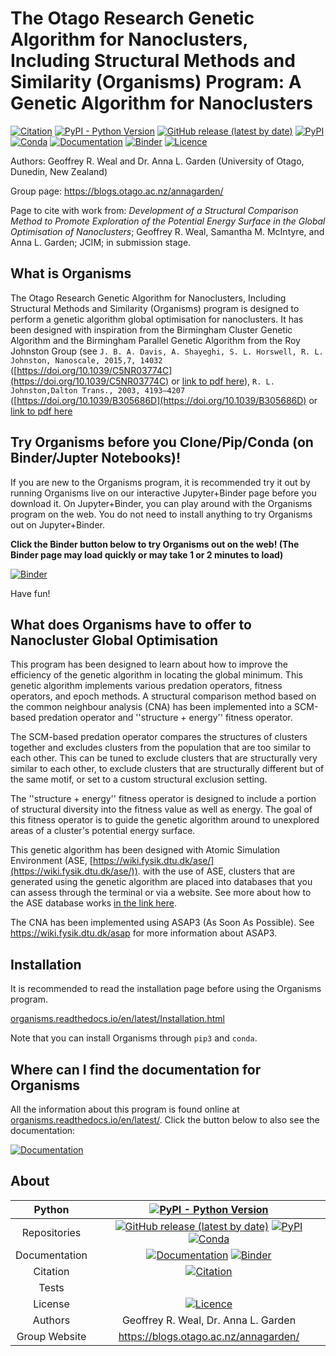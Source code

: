 # The Otago Research Genetic Algorithm for Nanoclusters, Including Structural Methods and Similarity (Organisms) Program: A Genetic Algorithm for Nanoclusters

[![Citation](https://img.shields.io/badge/Citation-click%20here-green.svg)](https://pubs.acs.org/journal/jcisd8)
[![PyPI - Python Version](https://img.shields.io/pypi/pyversions/Organisms)](https://docs.python.org/3/)
[![GitHub release (latest by date)](https://img.shields.io/github/v/release/GardenGroupUO/Organisms)](https://github.com/GardenGroupUO/Organisms)
[![PyPI](https://img.shields.io/pypi/v/Organisms)](https://pypi.org/project/Organisms/)
[![Conda](https://img.shields.io/conda/v/gardengroupuo/organisms)](https://anaconda.org/GardenGroupUO/organisms)
[![Documentation](https://img.shields.io/badge/Docs-click%20here-brightgreen)](https://organisms.readthedocs.io/en/latest/)
[![Binder](https://mybinder.org/badge_logo.svg)](https://mybinder.org/v2/gh/GardenGroupUO/Organisms_Jupyter_Examples/main?urlpath=lab)
[![Licence](https://img.shields.io/github/license/GardenGroupUO/Organisms)](https://www.gnu.org/licenses/agpl-3.0.en.html)
<!-- [![LGTM Grade](https://img.shields.io/lgtm/grade/python/github/GardenGroupUO/Organisms)](https://lgtm.com/projects/g/GardenGroupUO/Organisms/context:python) -->

Authors: Geoffrey R. Weal and Dr. Anna L. Garden (University of Otago, Dunedin, New Zealand)

Group page: https://blogs.otago.ac.nz/annagarden/

Page to cite with work from: *Development of a Structural Comparison Method to Promote Exploration of the Potential Energy Surface in the Global Optimisation of Nanoclusters*; Geoffrey R. Weal, Samantha M. McIntyre, and Anna L. Garden; JCIM; in submission stage.

## What is Organisms

The Otago Research Genetic Algorithm for Nanoclusters, Including Structural Methods and Similarity (Organisms) program is designed to perform a genetic algorithm global optimisation for nanoclusters. It has been designed with inspiration from the Birmingham Cluster Genetic Algorithm and the Birmingham Parallel Genetic Algorithm from the Roy Johnston Group (see ``J. B. A. Davis, A. Shayeghi, S. L. Horswell, R. L. Johnston, Nanoscale, 2015,7, 14032`` ([https://doi.org/10.1039/C5NR03774C](https://doi.org/10.1039/C5NR03774C) or [link to pdf here](https://pubs.rsc.org/en/content/articlepdf/2015/nr/c5nr03774c)), ``R. L. Johnston,Dalton Trans., 2003, 4193–4207`` ([https://doi.org/10.1039/B305686D](https://doi.org/10.1039/B305686D) or [link to pdf here](http://citeseerx.ist.psu.edu/viewdoc/download?doi=10.1.1.124.6813&rep=rep1&type=pdf)

## Try Organisms before you Clone/Pip/Conda (on Binder/Jupter Notebooks)!

If you are new to the Organisms program, it is recommended try it out by running Organisms live on our interactive Jupyter+Binder page before you download it. On Jupyter+Binder, you can play around with the Organisms program on the web. You do not need to install anything to try Organisms out on Jupyter+Binder. 

**Click the Binder button below to try Organisms out on the web! (The Binder page may load quickly or may take 1 or 2 minutes to load)**

[![Binder](https://mybinder.org/badge_logo.svg)](https://mybinder.org/v2/gh/GardenGroupUO/Organisms_Jupyter_Examples/main?urlpath=lab)

Have fun!

## What does Organisms have to offer to Nanocluster Global Optimisation

This program has been designed to learn about how to improve the efficiency of the genetic algorithm in locating the global minimum. This genetic algorithm implements various predation operators, fitness operators, and epoch methods. A structural comparison method based on the common neighbour analysis (CNA) has been implemented into a SCM-based predation operator and ''structure + energy'' fitness operator. 

The SCM-based predation operator compares the structures of clusters together and excludes clusters from the population that are too similar to each other. This can be tuned to exclude clusters that are structurally very similar to each other, to exclude clusters that are structurally different but of the same motif, or set to a custom structural exclusion setting. 

The ''structure + energy'' fitness operator is designed to include a portion of structural diversity into the fitness value as well as energy. The goal of this fitness operator is to guide the genetic algorithm around to unexplored areas of a cluster's potential energy surface. 

This genetic algorithm has been designed with Atomic Simulation Environment (ASE, [https://wiki.fysik.dtu.dk/ase/](https://wiki.fysik.dtu.dk/ase/)). with the use of ASE, clusters that are generated using the genetic algorithm are placed into databases that you can assess through the terminal or via a website. See more about how to the ASE database works [in the link here](https://wiki.fysik.dtu.dk/ase/ase/db/db.html?highlight=databases#id9).

The CNA has been implemented using ASAP3 (As Soon As Possible). See https://wiki.fysik.dtu.dk/asap for more information about ASAP3. 

## Installation

It is recommended to read the installation page before using the Organisms program. 

[organisms.readthedocs.io/en/latest/Installation.html](https://organisms.readthedocs.io/en/latest/Installation.html)

Note that you can install Organisms through ``pip3`` and ``conda``. 

## Where can I find the documentation for Organisms

All the information about this program is found online at [organisms.readthedocs.io/en/latest/](https://organisms.readthedocs.io/en/latest/). Click the button below to also see the documentation: 

[![Documentation](https://img.shields.io/badge/Docs-click%20here-brightgreen)](https://organisms.readthedocs.io/en/latest/)

## About

<div align="center">

| Python | [![PyPI - Python Version](https://img.shields.io/pypi/pyversions/Organisms)](https://docs.python.org/3/) | 
|:----------------------:|:-------------------------------------------------------------:|
| Repositories | [![GitHub release (latest by date)](https://img.shields.io/github/v/release/GardenGroupUO/Organisms)](https://github.com/GardenGroupUO/Organisms) [![PyPI](https://img.shields.io/pypi/v/Organisms)](https://pypi.org/project/Organisms/) [![Conda](https://img.shields.io/conda/v/gardengroupuo/organisms)](https://anaconda.org/GardenGroupUO/organisms) |
| Documentation | [![Documentation](https://img.shields.io/badge/Docs-click%20here-brightgreen)](https://organisms.readthedocs.io/en/latest/) [![Binder](https://mybinder.org/badge_logo.svg)](https://mybinder.org/v2/gh/GardenGroupUO/Organisms_Jupyter_Examples/main?urlpath=lab) | 
| Citation | [![Citation](https://img.shields.io/badge/Citation-click%20here-green.svg)](https://pubs.acs.org/journal/jcisd8) | 
| Tests | <!-- [![LGTM Grade](https://img.shields.io/lgtm/grade/python/github/GardenGroupUO/Organisms)](https://lgtm.com/projects/g/GardenGroupUO/Organisms/context:python) -->|
| License | [![Licence](https://img.shields.io/github/license/GardenGroupUO/Organisms)](https://www.gnu.org/licenses/agpl-3.0.en.html) |
| Authors | Geoffrey R. Weal, Dr. Anna L. Garden |
| Group Website | https://blogs.otago.ac.nz/annagarden/ |

</div>




